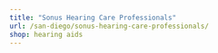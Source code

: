 ```yaml
---
title: "Sonus Hearing Care Professionals"
url: /san-diego/sonus-hearing-care-professionals/
shop: hearing aids
---
```

